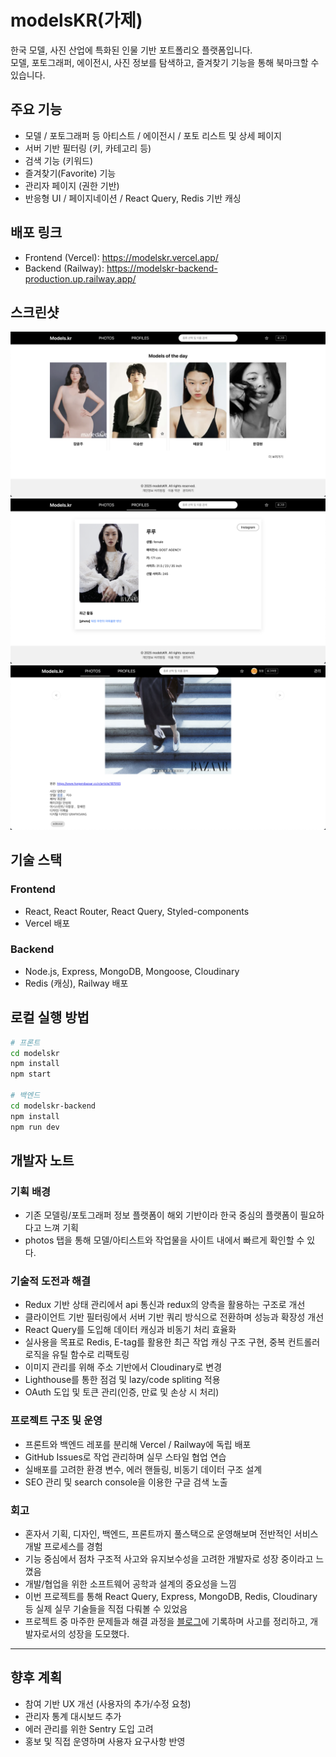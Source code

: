 # modelsKR(가제)

한국 모델, 사진 산업에 특화된 인물 기반 포트폴리오 플랫폼입니다.  
모델, 포토그래퍼, 에이전시, 사진 정보를 탐색하고, 즐겨찾기 기능을 통해 북마크할 수 있습니다.

## 주요 기능

- 모델 / 포토그래퍼 등 아티스트 / 에이전시 / 포토 리스트 및 상세 페이지
- 서버 기반 필터링 (키, 카테고리 등)
- 검색 기능 (키워드)
- 즐겨찾기(Favorite) 기능
- 관리자 페이지 (권한 기반)
- 반응형 UI / 페이지네이션 / React Query, Redis 기반 캐싱

## 배포 링크

- Frontend (Vercel): https://modelskr.vercel.app/
- Backend (Railway): https://modelskr-backend-production.up.railway.app/

## 스크린샷

![홈 화면](./public/screenshot-home.png)
![모델 화면](./public/screenshot-modeldetailpage.png)
![포토 화면](./public/screenshot-photodetailpage.png)

## 기술 스택

### Frontend

- React, React Router, React Query, Styled-components
- Vercel 배포

### Backend

- Node.js, Express, MongoDB, Mongoose, Cloudinary
- Redis (캐싱), Railway 배포

## 로컬 실행 방법

```bash
# 프론트
cd modelskr
npm install
npm start

# 백엔드
cd modelskr-backend
npm install
npm run dev

```

## 개발자 노트

### 기획 배경

- 기존 모델링/포토그래퍼 정보 플랫폼이 해외 기반이라 한국 중심의 플랫폼이 필요하다고 느껴 기획
- photos 탭을 통해 모델/아티스트와 작업물을 사이트 내에서 빠르게 확인할 수 있다.

### 기술적 도전과 해결

- Redux 기반 상태 관리에서 api 통신과 redux의 양측을 활용하는 구조로 개선
- 클라이언트 기반 필터링에서 서버 기반 쿼리 방식으로 전환하며 성능과 확장성 개선
- React Query를 도입해 데이터 캐싱과 비동기 처리 효율화
- 실사용을 목표로 Redis, E-tag를 활용한 최근 작업 캐싱 구조 구현, 중복 컨트롤러 로직을 유틸 함수로 리팩토링
- 이미지 관리를 위해 주소 기반에서 Cloudinary로 변경
- Lighthouse를 통한 점검 및 lazy/code spliting 적용
- OAuth 도입 및 토큰 관리(인증, 만료 및 손상 시 처리)

### 프로젝트 구조 및 운영

- 프론트와 백엔드 레포를 분리해 Vercel / Railway에 독립 배포
- GitHub Issues로 작업 관리하며 실무 스타일 협업 연습
- 실배포를 고려한 환경 변수, 에러 핸들링, 비동기 데이터 구조 설계
- SEO 관리 및 search console을 이용한 구글 검색 노출

### 회고

- 혼자서 기획, 디자인, 백엔드, 프론트까지 풀스택으로 운영해보며 전반적인 서비스 개발 프로세스를 경험
- 기능 중심에서 점차 구조적 사고와 유지보수성을 고려한 개발자로 성장 중이라고 느꼈음
- 개발/협업을 위한 소프트웨어 공학과 설계의 중요성을 느낌
- 이번 프로젝트를 통해 React Query, Express, MongoDB, Redis, Cloudinary 등 실제 실무 기술들을 직접 다뤄볼 수 있었음
- 프로젝트 중 마주한 문제들과 해결 과정을 [블로그](https://blog.naver.com/stoppedby1)에 기록하며 사고를 정리하고, 개발자로서의 성장을 도모했다.

---

## 향후 계획

- 참여 기반 UX 개선 (사용자의 추가/수정 요청)
- 관리자 통계 대시보드 추가
- 에러 관리를 위한 Sentry 도입 고려
- 홍보 및 직접 운영하며 사용자 요구사항 반영
